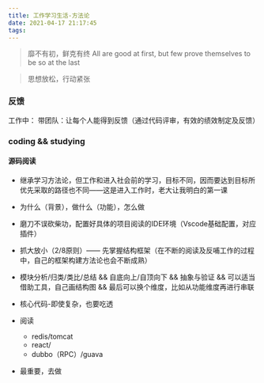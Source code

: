 ```yaml
---
title: 工作学习生活-方法论
date: 2021-04-17 21:17:45
tags:
---
```


> 靡不有初，鲜克有终 All are good at first, but few prove themselves to be so at the last


> 思想放松，行动紧张

### 反馈
工作中：
带团队：让每个人能得到反馈（通过代码评审，有效的绩效制定及反馈）


### coding && studying

#### 源码阅读
- 继承学习方法论，但工作和进入社会前的学习，目标不同，因而要达到目标所优先采取的路径也不同——这是进入工作时，老大让我明白的第一课

- 为什么（背景），做什么（功能），怎么做

- 磨刀不误砍柴功，配置好具体的项目阅读的IDE环境（Vscode基础配置，对应插件）

- 抓大放小（2/8原则）—— 先掌握结构框架（在不断的阅读及反哺工作的过程中，自己的框架构建方法论也会不断成熟）

- 模块分析/归类/类比/总结 && 自底向上/自顶向下 && 抽象与验证 && 可以适当借助工具，自己画结构图 && 最后可以换个维度，比如从功能维度再进行串联

- 核心代码-即使复杂，也要吃透

- 阅读
  - redis/tomcat
  - react/
  - dubbo（RPC）/guava

- 最重要，去做
